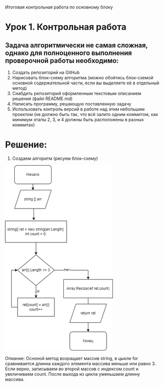 Итоговая контрольная работа по основному блоку

# Урок 1. Контрольная работа

## Задача алгоритмически не самая сложная, однако для полноценного выполнения проверочной работы необходимо:

1. Создать репозиторий на GitHub
2. Нарисовать блок-схему алгоритма (можно обойтись блок-схемой основной содержательной части, если вы выделяете её в отдельный метод)
3. Снабдить репозиторий оформленным текстовым описанием решения (файл README.md)
4. Написать программу, решающую поставленную задачу
5. Использовать контроль версий в работе над этим небольшим проектом (не должно быть так, что всё залито одним коммитом, как минимум этапы 2, 3, и 4 должны быть расположены в разных коммитах)

# Решение:

1. Создаем алгоритм (рисуем блок-схему)

![alt Осноной блок](img/block-01.png)

Опиание:
Осноной метод возращает массив string, в цыкле for сравнивается длинна каждого элемента массива меньше или равно 3. Если верно, записываем во второй массив с индексом count и увеличиваем count. После выхода из цикла уменьшаем длинну массива.